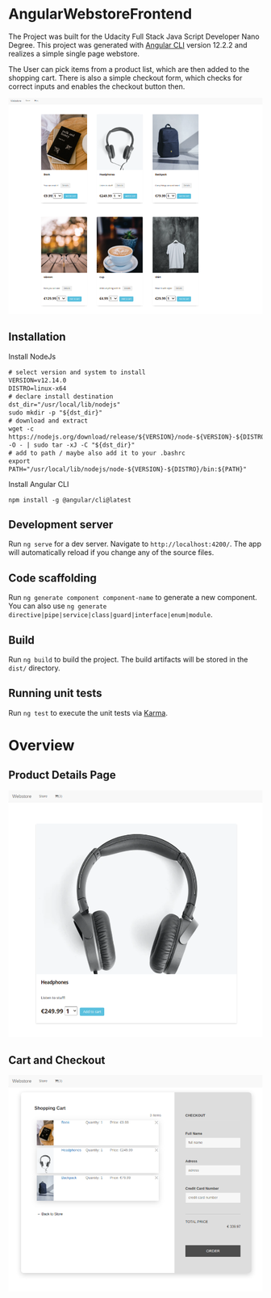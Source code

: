 # AngularWebstoreFrontend

The Project was built for the Udacity Full Stack Java Script Developer Nano Degree. This project was generated with [Angular CLI](https://github.com/angular/angular-cli) version 12.2.2 and realizes a simple single page webstore. 

The User can pick items from a product list, which are then added to the shopping cart. There is also a simple checkout form, which checks for correct inputs and enables the checkout button then.

![alt text](screenshots/products.png)

## Installation
Install NodeJs

```
# select version and system to install
VERSION=v12.14.0
DISTRO=linux-x64
# declare install destination
dst_dir="/usr/local/lib/nodejs"
sudo mkdir -p "${dst_dir}"
# download and extract
wget -c https://nodejs.org/download/release/${VERSION}/node-${VERSION}-${DISTRO}.tar.xz -O - | sudo tar -xJ -C "${dst_dir}"
# add to path / maybe also add it to your .bashrc
export PATH="/usr/local/lib/nodejs/node-${VERSION}-${DISTRO}/bin:${PATH}"
```

Install Angular CLI
```
npm install -g @angular/cli@latest
```

## Development server

Run `ng serve` for a dev server. Navigate to `http://localhost:4200/`. The app will automatically reload if you change any of the source files.

## Code scaffolding

Run `ng generate component component-name` to generate a new component. You can also use `ng generate directive|pipe|service|class|guard|interface|enum|module`.

## Build

Run `ng build` to build the project. The build artifacts will be stored in the `dist/` directory.

## Running unit tests

Run `ng test` to execute the unit tests via [Karma](https://karma-runner.github.io).

# Overview
## Product Details Page
![alt text](screenshots/details.png)
## Cart and Checkout
![alt text](screenshots/cart.png)